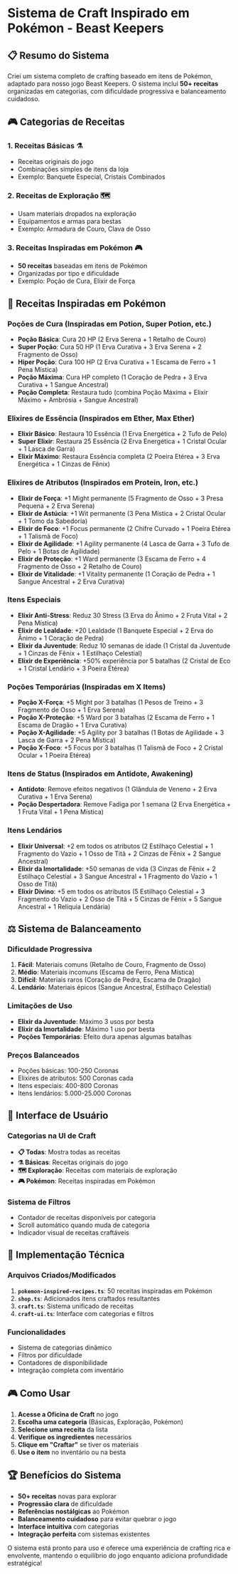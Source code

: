 # Sistema de Craft Inspirado em Pokémon - Beast Keepers

## 📋 Resumo do Sistema

Criei um sistema completo de crafting baseado em itens de Pokémon, adaptado para nosso jogo Beast Keepers. O sistema inclui **50+ receitas** organizadas em categorias, com dificuldade progressiva e balanceamento cuidadoso.

## 🎮 Categorias de Receitas

### 1. **Receitas Básicas** ⚗️
- Receitas originais do jogo
- Combinações simples de itens da loja
- Exemplo: Banquete Especial, Cristais Combinados

### 2. **Receitas de Exploração** 🗺️
- Usam materiais dropados na exploração
- Equipamentos e armas para bestas
- Exemplo: Armadura de Couro, Clava de Osso

### 3. **Receitas Inspiradas em Pokémon** 🎮
- **50 receitas** baseadas em itens de Pokémon
- Organizadas por tipo e dificuldade
- Exemplo: Poção de Cura, Elixir de Força

## 🧪 Receitas Inspiradas em Pokémon

### **Poções de Cura** (Inspiradas em Potion, Super Potion, etc.)
- **Poção Básica**: Cura 20 HP (2 Erva Serena + 1 Retalho de Couro)
- **Super Poção**: Cura 50 HP (1 Erva Curativa + 3 Erva Serena + 2 Fragmento de Osso)
- **Hiper Poção**: Cura 100 HP (2 Erva Curativa + 1 Escama de Ferro + 1 Pena Mística)
- **Poção Máxima**: Cura HP completo (1 Coração de Pedra + 3 Erva Curativa + 1 Sangue Ancestral)
- **Poção Completa**: Restaura tudo (combina Poção Máxima + Elixir Máximo + Ambrósia + Sangue Ancestral)

### **Elixires de Essência** (Inspirados em Ether, Max Ether)
- **Elixir Básico**: Restaura 10 Essência (1 Erva Energética + 2 Tufo de Pelo)
- **Super Elixir**: Restaura 25 Essência (2 Erva Energética + 1 Cristal Ocular + 1 Lasca de Garra)
- **Elixir Máximo**: Restaura Essência completa (2 Poeira Etérea + 3 Erva Energética + 1 Cinzas de Fênix)

### **Elixires de Atributos** (Inspirados em Protein, Iron, etc.)
- **Elixir de Força**: +1 Might permanente (5 Fragmento de Osso + 3 Presa Pequena + 2 Erva Serena)
- **Elixir de Astúcia**: +1 Wit permanente (3 Pena Mística + 2 Cristal Ocular + 1 Tomo da Sabedoria)
- **Elixir de Foco**: +1 Focus permanente (2 Chifre Curvado + 1 Poeira Etérea + 1 Talismã de Foco)
- **Elixir de Agilidade**: +1 Agility permanente (4 Lasca de Garra + 3 Tufo de Pelo + 1 Botas de Agilidade)
- **Elixir de Proteção**: +1 Ward permanente (3 Escama de Ferro + 4 Fragmento de Osso + 2 Retalho de Couro)
- **Elixir de Vitalidade**: +1 Vitality permanente (1 Coração de Pedra + 1 Sangue Ancestral + 2 Erva Curativa)

### **Itens Especiais**
- **Elixir Anti-Stress**: Reduz 30 Stress (3 Erva do Ânimo + 2 Fruta Vital + 2 Pena Mística)
- **Elixir de Lealdade**: +20 Lealdade (1 Banquete Especial + 2 Erva do Ânimo + 1 Coração de Pedra)
- **Elixir da Juventude**: Reduz 10 semanas de idade (1 Cristal da Juventude + 1 Cinzas de Fênix + 1 Estilhaço Celestial)
- **Elixir de Experiência**: +50% experiência por 5 batalhas (2 Cristal de Eco + 1 Cristal Lendário + 3 Poeira Etérea)

### **Poções Temporárias** (Inspiradas em X Items)
- **Poção X-Força**: +5 Might por 3 batalhas (1 Pesos de Treino + 3 Fragmento de Osso + 1 Erva Serena)
- **Poção X-Proteção**: +5 Ward por 3 batalhas (2 Escama de Ferro + 1 Escama de Dragão + 1 Erva Curativa)
- **Poção X-Agilidade**: +5 Agility por 3 batalhas (1 Botas de Agilidade + 3 Lasca de Garra + 2 Pena Mística)
- **Poção X-Foco**: +5 Focus por 3 batalhas (1 Talismã de Foco + 2 Cristal Ocular + 1 Poeira Etérea)

### **Itens de Status** (Inspirados em Antidote, Awakening)
- **Antídoto**: Remove efeitos negativos (1 Glândula de Veneno + 2 Erva Curativa + 1 Erva Serena)
- **Poção Despertadora**: Remove Fadiga por 1 semana (2 Erva Energética + 1 Fruta Vital + 1 Pena Mística)

### **Itens Lendários**
- **Elixir Universal**: +2 em todos os atributos (2 Estilhaço Celestial + 1 Fragmento do Vazio + 1 Osso de Titã + 2 Cinzas de Fênix + 2 Sangue Ancestral)
- **Elixir da Imortalidade**: +50 semanas de vida (3 Cinzas de Fênix + 2 Estilhaço Celestial + 3 Sangue Ancestral + 1 Fragmento do Vazio + 1 Osso de Titã)
- **Elixir Divino**: +5 em todos os atributos (5 Estilhaço Celestial + 3 Fragmento do Vazio + 2 Osso de Titã + 5 Cinzas de Fênix + 5 Sangue Ancestral + 1 Relíquia Lendária)

## ⚖️ Sistema de Balanceamento

### **Dificuldade Progressiva**
1. **Fácil**: Materiais comuns (Retalho de Couro, Fragmento de Osso)
2. **Médio**: Materiais incomuns (Escama de Ferro, Pena Mística)
3. **Difícil**: Materiais raros (Coração de Pedra, Escama de Dragão)
4. **Lendário**: Materiais épicos (Sangue Ancestral, Estilhaço Celestial)

### **Limitações de Uso**
- **Elixir da Juventude**: Máximo 3 usos por besta
- **Elixir da Imortalidade**: Máximo 1 uso por besta
- **Poções Temporárias**: Efeito dura apenas algumas batalhas

### **Preços Balanceados**
- Poções básicas: 100-250 Coronas
- Elixires de atributos: 500 Coronas cada
- Itens especiais: 400-800 Coronas
- Itens lendários: 5.000-25.000 Coronas

## 🎯 Interface de Usuário

### **Categorias na UI de Craft**
- **📋 Todas**: Mostra todas as receitas
- **⚗️ Básicas**: Receitas originais do jogo
- **🗺️ Exploração**: Receitas com materiais de exploração
- **🎮 Pokémon**: Receitas inspiradas em Pokémon

### **Sistema de Filtros**
- Contador de receitas disponíveis por categoria
- Scroll automático quando muda de categoria
- Indicador visual de receitas craftáveis

## 🔧 Implementação Técnica

### **Arquivos Criados/Modificados**
1. **`pokemon-inspired-recipes.ts`**: 50 receitas inspiradas em Pokémon
2. **`shop.ts`**: Adicionados itens craftados resultantes
3. **`craft.ts`**: Sistema unificado de receitas
4. **`craft-ui.ts`**: Interface com categorias e filtros

### **Funcionalidades**
- Sistema de categorias dinâmico
- Filtros por dificuldade
- Contadores de disponibilidade
- Integração completa com inventário

## 🎮 Como Usar

1. **Acesse a Oficina de Craft** no jogo
2. **Escolha uma categoria** (Básicas, Exploração, Pokémon)
3. **Selecione uma receita** da lista
4. **Verifique os ingredientes** necessários
5. **Clique em "Craftar"** se tiver os materiais
6. **Use o item** no inventário ou na besta

## 🏆 Benefícios do Sistema

- **50+ receitas** novas para explorar
- **Progressão clara** de dificuldade
- **Referências nostálgicas** ao Pokémon
- **Balanceamento cuidadoso** para evitar quebrar o jogo
- **Interface intuitiva** com categorias
- **Integração perfeita** com sistemas existentes

O sistema está pronto para uso e oferece uma experiência de crafting rica e envolvente, mantendo o equilíbrio do jogo enquanto adiciona profundidade estratégica!
